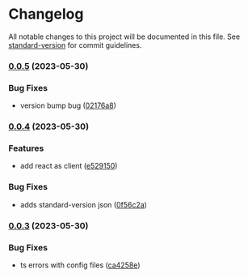 # Changelog

All notable changes to this project will be documented in this file. See [standard-version](https://github.com/conventional-changelog/standard-version) for commit guidelines.

### [0.0.5](https://github.com/@waynecodez/rtc-stream/compare/v0.0.4...v0.0.5) (2023-05-30)


### Bug Fixes

* version bump bug ([02176a8](https://github.com/@waynecodez/rtc-stream/commits02176a8255be2660e04ccfbbff4a065419d9cb57))

### [0.0.4](https://github.com/@waynecodez/rtc-stream/compare/v0.0.3...v0.0.4) (2023-05-30)


### Features

* add react as client ([e529150](https://github.com/@waynecodez/rtc-stream/commitse5291503191e8d84e974b17ba47ea68b2de2a768))


### Bug Fixes

* adds standard-version json ([0f56c2a](https://github.com/@waynecodez/rtc-stream/commits0f56c2a901e643b9692eb71a2aafe56471bb6384))

### [0.0.3](https://github.com/waynecodez/vezine-web.ui/compare/v0.0.2...v0.0.3) (2023-05-30)


### Bug Fixes

* ts errors with config files ([ca4258e](https://github.com/waynecodez/vezine-web.ui/commit/ca4258ef97a9902ab4d433af86caa81039e4942b))
